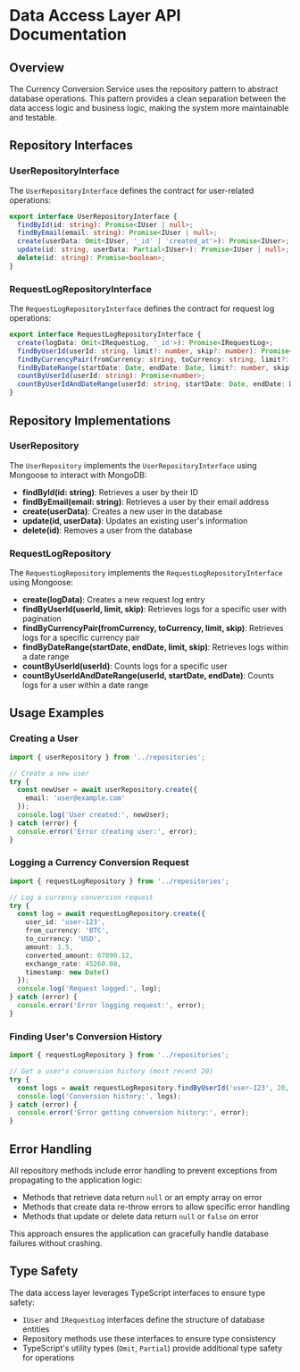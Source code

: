 # Data Access Layer API Documentation

## Overview

The Currency Conversion Service uses the repository pattern to abstract database operations. This pattern provides a clean separation between the data access logic and business logic, making the system more maintainable and testable.

## Repository Interfaces

### UserRepositoryInterface

The `UserRepositoryInterface` defines the contract for user-related operations:

```typescript
export interface UserRepositoryInterface {
  findById(id: string): Promise<IUser | null>;
  findByEmail(email: string): Promise<IUser | null>;
  create(userData: Omit<IUser, '_id' | 'created_at'>): Promise<IUser>;
  update(id: string, userData: Partial<IUser>): Promise<IUser | null>;
  delete(id: string): Promise<boolean>;
}
```

### RequestLogRepositoryInterface

The `RequestLogRepositoryInterface` defines the contract for request log operations:

```typescript
export interface RequestLogRepositoryInterface {
  create(logData: Omit<IRequestLog, '_id'>): Promise<IRequestLog>;
  findByUserId(userId: string, limit?: number, skip?: number): Promise<IRequestLog[]>;
  findByCurrencyPair(fromCurrency: string, toCurrency: string, limit?: number, skip?: number): Promise<IRequestLog[]>;
  findByDateRange(startDate: Date, endDate: Date, limit?: number, skip?: number): Promise<IRequestLog[]>;
  countByUserId(userId: string): Promise<number>;
  countByUserIdAndDateRange(userId: string, startDate: Date, endDate: Date): Promise<number>;
}
```

## Repository Implementations

### UserRepository

The `UserRepository` implements the `UserRepositoryInterface` using Mongoose to interact with MongoDB:

- **findById(id: string)**: Retrieves a user by their ID
- **findByEmail(email: string)**: Retrieves a user by their email address
- **create(userData)**: Creates a new user in the database
- **update(id, userData)**: Updates an existing user's information
- **delete(id)**: Removes a user from the database

### RequestLogRepository

The `RequestLogRepository` implements the `RequestLogRepositoryInterface` using Mongoose:

- **create(logData)**: Creates a new request log entry
- **findByUserId(userId, limit, skip)**: Retrieves logs for a specific user with pagination
- **findByCurrencyPair(fromCurrency, toCurrency, limit, skip)**: Retrieves logs for a specific currency pair
- **findByDateRange(startDate, endDate, limit, skip)**: Retrieves logs within a date range
- **countByUserId(userId)**: Counts logs for a specific user
- **countByUserIdAndDateRange(userId, startDate, endDate)**: Counts logs for a user within a date range

## Usage Examples

### Creating a User

```typescript
import { userRepository } from '../repositories';

// Create a new user
try {
  const newUser = await userRepository.create({
    email: 'user@example.com'
  });
  console.log('User created:', newUser);
} catch (error) {
  console.error('Error creating user:', error);
}
```

### Logging a Currency Conversion Request

```typescript
import { requestLogRepository } from '../repositories';

// Log a currency conversion request
try {
  const log = await requestLogRepository.create({
    user_id: 'user-123',
    from_currency: 'BTC',
    to_currency: 'USD',
    amount: 1.5,
    converted_amount: 67890.12,
    exchange_rate: 45260.08,
    timestamp: new Date()
  });
  console.log('Request logged:', log);
} catch (error) {
  console.error('Error logging request:', error);
}
```

### Finding User's Conversion History

```typescript
import { requestLogRepository } from '../repositories';

// Get a user's conversion history (most recent 20)
try {
  const logs = await requestLogRepository.findByUserId('user-123', 20, 0);
  console.log('Conversion history:', logs);
} catch (error) {
  console.error('Error getting conversion history:', error);
}
```

## Error Handling

All repository methods include error handling to prevent exceptions from propagating to the application logic:

- Methods that retrieve data return `null` or an empty array on error
- Methods that create data re-throw errors to allow specific error handling
- Methods that update or delete data return `null` or `false` on error

This approach ensures the application can gracefully handle database failures without crashing.

## Type Safety

The data access layer leverages TypeScript interfaces to ensure type safety:

- `IUser` and `IRequestLog` interfaces define the structure of database entities
- Repository methods use these interfaces to ensure type consistency
- TypeScript's utility types (`Omit`, `Partial`) provide additional type safety for operations 